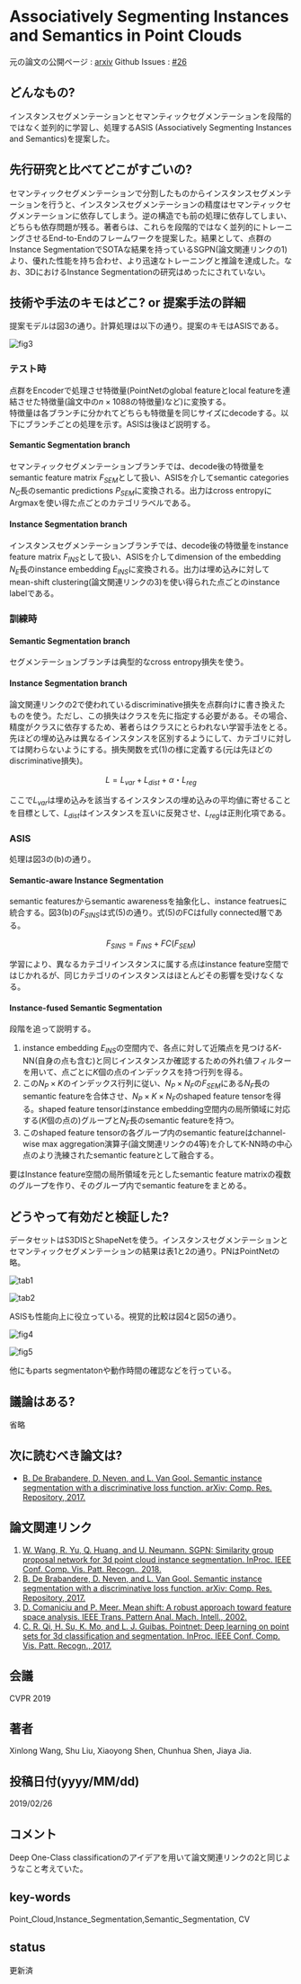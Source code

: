 # Associatively Segmenting Instances and Semantics in Point Clouds 

元の論文の公開ページ : [arxiv](https://arxiv.org/abs/1902.09852)
Github Issues : [#26](https://github.com/Obarads/obarads.github.io/issues/26)

## どんなもの?
インスタンスセグメンテーションとセマンティックセグメンテーションを段階的ではなく並列的に学習し、処理するASIS (Associatively Segmenting Instances and Semantics)を提案した。

## 先行研究と比べてどこがすごいの?
セマンティックセグメンテーションで分割したものからインスタンスセグメンテーションを行うと、インスタンスセグメンテーションの精度はセマンティックセグメンテーションに依存してしまう。逆の構造でも前の処理に依存してしまい、どちらも依存問題が残る。著者らは、これらを段階的ではなく並列的にトレーニングさせるEnd-to-Endのフレームワークを提案した。結果として、点群のInstance SegmentationでSOTAな結果を持っているSGPN(論文関連リンクの1)より、優れた性能を持ち合わせ、より迅速なトレーニングと推論を達成した。なお、3DにおけるInstance Segmentationの研究はめったにされていない。

## 技術や手法のキモはどこ? or 提案手法の詳細
提案モデルは図3の通り。計算処理は以下の通り。提案のキモはASISである。

![fig3](img/ASIaSiPC/fig3.png)

### テスト時
点群をEncoderで処理させ特徴量(PointNetのglobal featureとlocal featureを連結させた特徴量(論文中の$n\times 1088$の特徴量)など)に変換する。  
特徴量は各ブランチに分かれてどちらも特徴量を同じサイズにdecodeする。以下にブランチごとの処理を示す。ASISは後ほど説明する。

#### Semantic Segmentation branch
セマンティックセグメンテーションブランチでは、decode後の特徴量をsemantic feature matrix $F_{SEM}$として扱い、ASISを介してsemantic categories $N_C$長のsemantic predictions $P_{SEM}$に変換される。出力はcross entropyにArgmaxを使い得た点ごとのカテゴリラベルである。

#### Instance Segmentation branch
インスタンスセグメンテーションブランチでは、decode後の特徴量をinstance feature matrix $F_{INS}$として扱い、ASISを介してdimension of the embedding $N_E$長のinstance embedding ${E_{INS}}$に変換される。出力は埋め込みに対してmean-shift clustering(論文関連リンクの3)を使い得られた点ごとのinstance labelである。

### 訓練時
#### Semantic Segmentation branch
セグメンテーションブランチは典型的なcross entropy損失を使う。

#### Instance Segmentation branch
論文関連リンクの2で使われているdiscriminative損失を点群向けに書き換えたものを使う。ただし、この損失はクラスを先に指定する必要がある。その場合、精度がクラスに依存するため、著者らはクラスにとらわれない学習手法をとる。先ほどの埋め込みは異なるインスタンスを区別するようにして、カテゴリに対しては関わらないようにする。損失関数を式(1)の様に定義する(元は先ほどのdiscriminative損失)。

$$
L=L_ {var}+L_ {dist}+ \alpha・L_ {reg} \tag{1}
$$

ここで$L_{var}$は埋め込みを該当するインスタンスの埋め込みの平均値に寄せることを目標として、$L_{dist}$はインスタンスを互いに反発させ、$L_{reg}$は正則化項である。

### ASIS
処理は図3の(b)の通り。

#### Semantic-aware Instance Segmentation
semantic featuresからsemantic awarenessを抽象化し、instance featruesに統合する。図3(b)の$F_{SINS}$は式(5)の通り。式(5)のFCはfully connected層である。

$$
F_{SINS}=F_{INS}+FC(F_{SEM}) \tag{5}
$$

学習により、異なるカテゴリインスタンスに属する点はinstance feature空間ではじかれるが、同じカテゴリのインスタンスはほとんどその影響を受けなくなる。

#### Instance-fused Semantic Segmentation
段階を追って説明する。
1. instance embedding ${E_{INS}}$の空間内で、各点に対して近隣点を見つける$K$-NN(自身の点も含む)と同じインスタンスか確認するための外れ値フィルターを用いて、点ごとに$K$個の点のインデックスを持つ行列を得る。
2. この$N_P\times K$のインデックス行列に従い、$N_P\times N_F$の$F_{SEM}$にある$N_F$長のsemantic featureを合体させ、$N_P\times K \times N_F$のshaped feature tensorを得る。shaped feature tensorはinstance embedding空間内の局所領域に対応する($K$個の点の)グループと$N_F$長のsemantic featureを持つ。  
3. このshaped feature tensorの各グループ内のsemantic featureはchannel-wise max aggregation演算子(論文関連リンクの4等)を介してK-NN時の中心点のより洗練されたsemantic featureとして融合する。

要はInstance feature空間の局所領域を元としたsemantic feature matrixの複数のグループを作り、そのグループ内でsemantic featureをまとめる。

## どうやって有効だと検証した?
データセットはS3DISとShapeNetを使う。インスタンスセグメンテーションとセマンティックセグメンテーションの結果は表1と2の通り。PNはPointNetの略。

![tab1](img/ASIaSiPC/table1.png)

![tab2](img/ASIaSiPC/table2.png)

ASISも性能向上に役立っている。視覚的比較は図4と図5の通り。

![fig4](img/ASIaSiPC/fig4.png)

![fig5](img/ASIaSiPC/fig5.png)

他にもparts segmentatonや動作時間の確認などを行っている。

## 議論はある?
省略

## 次に読むべき論文は?
- [B. De Brabandere, D. Neven, and L. Van Gool. Semantic instance segmentation with a discriminative loss function. arXiv: Comp. Res. Repository, 2017.](https://arxiv.org/abs/1708.02551)

## 論文関連リンク
1. [W. Wang, R. Yu, Q. Huang, and U. Neumann. SGPN: Similarity group proposal network for 3d point cloud instance segmentation. InProc. IEEE Conf. Comp. Vis. Patt. Recogn., 2018.](https://arxiv.org/abs/1711.08588)
2. [B. De Brabandere, D. Neven, and L. Van Gool. Semantic instance segmentation with a discriminative loss function. arXiv: Comp. Res. Repository, 2017.](https://arxiv.org/abs/1708.02551)
3. [ D. Comaniciu and P. Meer. Mean shift: A robust approach toward feature space analysis. IEEE Trans. Pattern Anal. Mach. Intell., 2002.](http://citeseerx.ist.psu.edu/viewdoc/download?doi=10.1.1.160.3832&rep=rep1&type=pdf)
4. [C. R. Qi, H. Su, K. Mo, and L. J. Guibas. Pointnet: Deep learning on point sets for 3d classification and segmentation. InProc. IEEE Conf. Comp. Vis. Patt. Recogn., 2017.](https://arxiv.org/abs/1612.00593)

## 会議
CVPR 2019

## 著者
Xinlong Wang, Shu Liu, Xiaoyong Shen, Chunhua Shen, Jiaya Jia.

## 投稿日付(yyyy/MM/dd)
2019/02/26

## コメント
Deep One-Class classificationのアイデアを用いて論文関連リンクの2と同じようなこと考えていた。

## key-words
Point_Cloud,Instance_Segmentation,Semantic_Segmentation, CV

## status
更新済